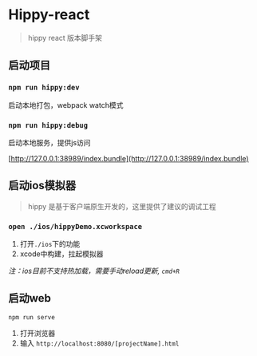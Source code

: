 # Hippy-react

> hippy react 版本脚手架

## 启动项目

### `npm run hippy:dev`

启动本地打包，webpack watch模式

### `npm run hippy:debug`

启动本地服务，提供js访问

[http://127.0.0.1:38989/index.bundle](http://127.0.0.1:38989/index.bundle)

## 启动ios模拟器

> hippy 是基于客户端原生开发的，这里提供了建议的调试工程

### `open ./ios/hippyDemo.xcworkspace`

1. 打开`./ios`下的功能
2. xcode中构建，拉起模拟器

*注：ios目前不支持热加载，需要手动reload更新, `cmd+R`*

## 启动web

```shell
npm run serve
```

1. 打开浏览器
2. 输入 `http://localhost:8080/[projectName].html`
